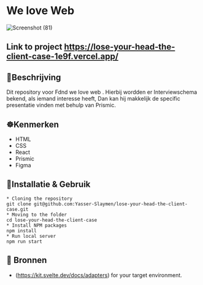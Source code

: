 # We love Web
![Screenshot (81)](https://user-images.githubusercontent.com/90189815/208097004-474d8f15-4ca4-41d6-902d-4dfde29bbe07.png)

## Link to project https://lose-your-head-the-client-case-1e9f.vercel.app/


## 🧭Beschrijving
Dit repository voor Fdnd we love web . Hierbij wordden er Interviewschema bekend, als iemand interesse heeft, Dan kan hij makkelijk de specific presentatie vinden met behulp van  Prismic.




## ☸️Kenmerken
* HTML
* CSS
* React
* Prismic
* Figma


## 🧭Installatie & Gebruik
```
* Cloning the repository
git clone git@github.com:Yasser-Slaymen/lose-your-head-the-client-case.git
* Moving to the folder
cd lose-your-head-the-client-case
* Install NPM packages
npm install
* Run local server
npm run start
```

## 🧭 Bronnen

* (https://kit.svelte.dev/docs/adapters) for your target environment.
